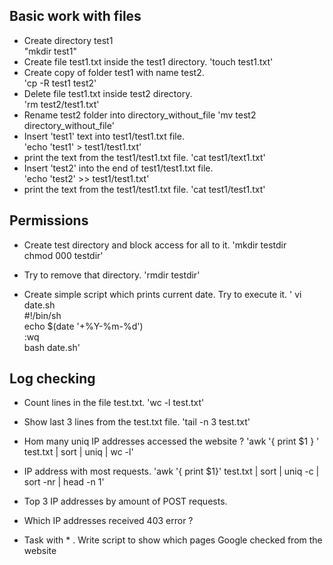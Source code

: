 ## Basic work with files

-    Create directory test1  
"mkdir test1"    
- Create file test1.txt inside the test1 directory.
'touch test1.txt'   
-    Create copy of folder test1 with name test2.   
'cp -R test1 test2'    
-    Delete file test1.txt inside test2 directory.  
'rm test2/test1.txt'  
-    Rename test2 folder into directory_without_file
'mv test2 directory_without_file'  
-    Insert 'test1' text into test1/test1.txt file.  
'echo 'test1' > test1/test1.txt'  
-    print the text from the test1/test1.txt file.
'cat test1/text1.txt'  
-    Insert 'test2' into the end of test1/test1.txt file.  
'echo 'test2' >> test1/test1.txt'
-    print the text from the test1/test1.txt file.
'cat test1/test1.txt'    
## Permissions

-   Create test directory and block access for all to it.
'mkdir testdir    
chmod 000 testdir'  
-   Try to remove that directory.
'rmdir testdir'  

-    Create simple script which prints current date. Try to execute it.
' vi date.sh  
 #!/bin/sh    
 echo $(date '+%Y-%m-%d')  
:wq  
bash date.sh'    

## Log checking

-  Count lines in the file test.txt.
'wc -l test.txt'  

- Show last 3 lines from the test.txt file. 
'tail -n 3 test.txt'  

-  Hom many uniq IP addresses accessed the website ? 
'awk '{ print $1 } ' test.txt | sort | uniq | wc -l'  

-  IP address with most requests.
'awk '{ print $1}' test.txt | sort | uniq -c | sort -nr | head -n 1'  

-  Top 3 IP addresses by amount of POST requests.


-  Which IP addresses received 403 error ? 


- Task with * . Write script to show which pages Google checked from the website 

